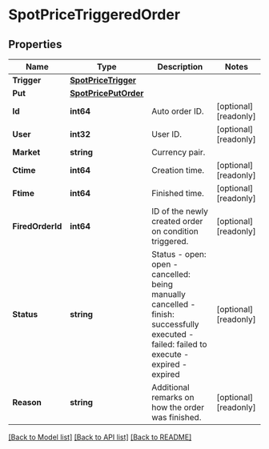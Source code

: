 # SpotPriceTriggeredOrder

## Properties

Name | Type | Description | Notes
------------ | ------------- | ------------- | -------------
**Trigger** | [**SpotPriceTrigger**](SpotPriceTrigger.md) |  | 
**Put** | [**SpotPricePutOrder**](SpotPricePutOrder.md) |  | 
**Id** | **int64** | Auto order ID. | [optional] [readonly] 
**User** | **int32** | User ID. | [optional] [readonly] 
**Market** | **string** | Currency pair. | 
**Ctime** | **int64** | Creation time. | [optional] [readonly] 
**Ftime** | **int64** | Finished time. | [optional] [readonly] 
**FiredOrderId** | **int64** | ID of the newly created order on condition triggered. | [optional] [readonly] 
**Status** | **string** | Status  - open: open - cancelled: being manually cancelled - finish: successfully executed - failed: failed to execute - expired - expired  | [optional] [readonly] 
**Reason** | **string** | Additional remarks on how the order was finished. | [optional] [readonly] 

[[Back to Model list]](../README.md#documentation-for-models) [[Back to API list]](../README.md#documentation-for-api-endpoints) [[Back to README]](../README.md)


